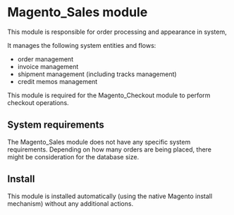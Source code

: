 # Magento_Sales module

This module is responsible for order processing and appearance in system,

It manages the following system entities and flows:

- order management
- invoice management
- shipment management (including tracks management)
- credit memos management

This module is required for the Magento_Checkout module to perform checkout operations.

## System requirements

The Magento_Sales module does not have any specific system requirements.
Depending on how many orders are being placed, there might be consideration for the database size.

## Install

This module is installed automatically (using the native Magento install mechanism) without any additional actions.
